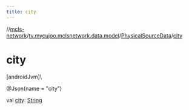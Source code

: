 ```yaml
---
title: city
---
```

//[mcls-network](../../../index.html)/[tv.mycujoo.mclsnetwork.data.model](../index.html)/[PhysicalSourceData](index.html)/[city](city.html)



# city



[androidJvm]\




@Json(name = &quot;city&quot;)



val [city](city.html): [String](https://kotlinlang.org/api/latest/jvm/stdlib/kotlin/-string/index.html)




